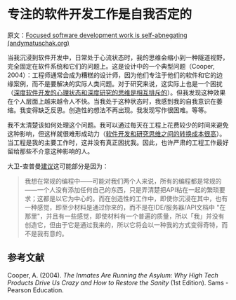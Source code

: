 # 专注的软件开发工作是自我否定的

原文：[Focused software development work is self-abnegating (andymatuschak.org)](https://notes.andymatuschak.org/z5XqtTcnfBVUBRVFjxY2S1MqAAJDpE2ffyuZZ)

当我沉浸到软件开发中，日常处于心流状态时，我的思维会缩小到一种隧道视野，完全固定在软件系统和它们的问题上。这是设计中的一个典型问题（Cooper, 2004）：工程师通常会成为糟糕的设计师，因为他们专注于他们的软件和它的边缘案例，而不是要解决的实际人类问题。对于研究来说，这实际上也是一个困扰（[深度软件开发的心理状态和深度研究的思维是相互排斥的](https://notes.andymatuschak.org/zQCSSBGrBJazfq3tuJehkf81MsYj6du38Dof)）。但我发现这种效果在个人层面上越来越令人不快。当我处于这种状态时，我感到我的自我意识在萎缩。我变得缺乏反思。创造性的想法不再出现。我发现写作很困难。等等。

我不太清楚该如何处理这个问题。我可以通过每天在工程上花费较少的时间来避免这种影响，但这样就很难形成动力（[软件开发和研究思维之间的转换成本很高](https://notes.andymatuschak.org/z78pmtn8LMt6npZyHciSjVZJdp3u7sin61PzG)）。当工程是我的主要工作时，这并没有真正困扰我。因此，也许严肃的工程工作最好留给那些不介意这种影响的人。

大卫-查普曼[建议](https://twitter.com/Meaningness/status/1317663971386613765)这可能部分是因为：

> 我想在常规的编程中——可能对我们两个人来说，所有的编程都是常规的——一个人没有添加任何自己的东西，只是弄清楚把API粘在一起的繁琐要求；这都是以它为中心的。而在创造性的工作中，即使你沉浸在其中，也有一种感觉，即至少材料是通过你来的，而不是在IDE/服务器/API文档中 "在那里"，并且有一些感觉，即使材料有一个普遍的质量，所以「我」并没有创造它，但由于它是通过我来的，所以它将会以一种我的方式变得奇特，而不是我有意的。

## 参考文献

Cooper, A. (2004). *The Inmates Are Running the Asylum: Why High Tech Products Drive Us Crazy and How to Restore the Sanity* (1st Edition). Sams - Pearson Education.